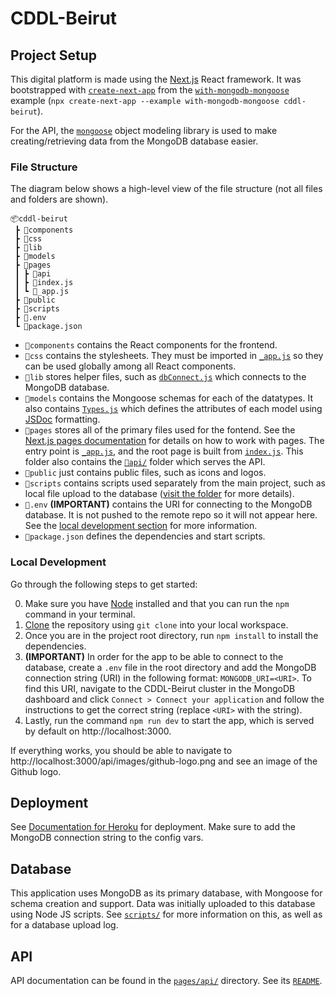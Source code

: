 # CDDL-Beirut
## Project Setup
This digital platform is made using the [Next.js](https://nextjs.org/) React framework. It was bootstrapped
with
[`create-next-app`](https://github.com/vercel/next.js/tree/canary/packages/create-next-app)
from the
[`with-mongodb-mongoose`](https://github.com/vercel/next.js/tree/canary/examples/with-mongodb-mongoose)
example (`npx create-next-app --example with-mongodb-mongoose cddl-beirut`).

For the API, the [`mongoose`](https://mongoosejs.com/) object modeling library
is used to make creating/retrieving data from the MongoDB database easier. 

### File Structure
The diagram below shows a high-level view of the file structure (not all files
and folders are shown).
```
📦cddl-beirut
 ┣ 📂components
 ┣ 📂css
 ┣ 📂lib
 ┣ 📂models
 ┣ 📂pages
 ┃ ┣ 📂api
 ┃ ┣ 📜index.js
 ┃ ┗ 📜_app.js
 ┣ 📂public
 ┣ 📂scripts
 ┣ 📜.env
 ┗ 📜package.json
 ```

 * `📂components` contains the React components for the frontend.
 * `📂css` contains the stylesheets. They must be imported in
   [`_app.js`](pages/_app.js) so they can be used globally among all React
   components.
 * `📂lib` stores helper files, such as [`dbConnect.js`](lib/dbConnect.js) which
   connects to the MongoDB database.
 * `📂models` contains the Mongoose schemas for each of the datatypes. It also
   contains [`Types.js`](models/Types.js) which defines the attributes of each
   model using [JSDoc](https://jsdoc.app/) formatting.
* `📂pages` stores all of the primary files used for the fontend. See the
  [Next.js pages documentation](https://nextjs.org/docs/basic-features/pages)
  for details on how to work with pages. The entry point is
  [`_app.js`](pages/_app.js), and the root page is built from
  [`index.js`](pages/index.js). This folder also contains the
  [`📂api/`](pages/api/) folder which serves the API.
* `📂public` just contains public files, such as icons and logos.
* `📂scripts` contains scripts used separately from the main project, such as
  local file upload to the database ([visit the folder](scripts/) for more
  details).
* `📜.env` **(IMPORTANT)** contains the URI for connecting to the MongoDB
  database. It is not pushed to the remote repo so it will not appear here. See
  the [local development section](#local-development) for more information.
* `📜package.json` defines the dependencies and start scripts.


### Local Development
Go through the following steps to get started:

0. Make sure you have [Node](https://nodejs.org/en/download/) installed and that
   you can run the `npm` command in your terminal.
1. [Clone](https://docs.github.com/en/repositories/creating-and-managing-repositories/cloning-a-repository)
the repository using `git clone` into your local workspace.
2. Once you are in the project root directory, run `npm install` to install the
   dependencies. 
3. **(IMPORTANT)** In order for the app to be able to connect to the database,
   create a `.env` file in the root directory and add the MongoDB connection
   string (URI) in the following format: `MONGODB_URI=<URI>`. To find this URI,
   navigate to the CDDL-Beirut cluster in the MongoDB dashboard and click
   `Connect > Connect your application` and follow the instructions to get the
   correct string (replace `<URI>` with the string).
4. Lastly, run the command `npm run dev` to start the app, which is served by
   default on http://localhost:3000.

If everything works, you should be able to navigate to
http://localhost:3000/api/images/github-logo.png and see an image of the Github
logo.

## Deployment
See [Documentation for
Heroku](https://civic-data-design-lab.github.io/CDDL-Wiki/LCAU%20&%20CDDL%20Engineering%20Wiki%20530f30eb6f734518bc2c11f9c67d9863/Documentation%20for%20Heroku%200c9064ea27b44e459ef9843b7414fa95.html)
for deployment. Make sure to add the MongoDB connection string to the config
vars.

## Database
This application uses MongoDB as its primary database, with Mongoose for schema
creation and support. Data was initially uploaded to this database using Node JS
scripts. See [`scripts/`](scripts/) for more information on this, as well as for
a database upload log. 
## API
API documentation can be found in the [`pages/api/`](pages/api/) directory. See
its [`README`](pages/api/README.md).
